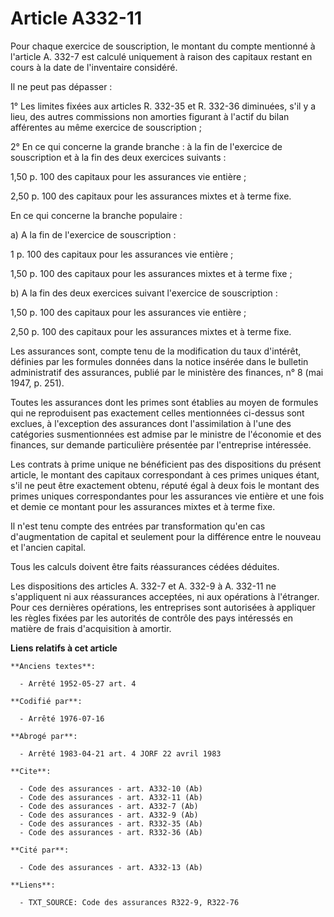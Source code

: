 # Article A332-11

Pour chaque exercice de souscription, le montant du compte mentionné à l'article A. 332-7 est calculé uniquement à raison des
capitaux restant en cours à la date de l'inventaire considéré.

Il ne peut pas dépasser :

1° Les limites fixées aux articles R. 332-35 et R. 332-36 diminuées, s'il y a lieu, des autres commissions non amorties
figurant à l'actif du bilan afférentes au même exercice de souscription ;

2° En ce qui concerne la grande branche : à la fin de l'exercice de souscription et à la fin des deux exercices suivants :

1,50 p. 100 des capitaux pour les assurances vie entière ;

2,50 p. 100 des capitaux pour les assurances mixtes et à terme fixe.

En ce qui concerne la branche populaire :

a) A la fin de l'exercice de souscription :

1 p. 100 des capitaux pour les assurances vie entière ;

1,50 p. 100 des capitaux pour les assurances mixtes et à terme fixe ;

b) A la fin des deux exercices suivant l'exercice de souscription :

1,50 p. 100 des capitaux pour les assurances vie entière ;

2,50 p. 100 des capitaux pour les assurances mixtes et à terme fixe.

Les assurances sont, compte tenu de la modification du taux d'intérêt, définies par les formules données dans la notice
insérée dans le bulletin administratif des assurances, publié par le ministère des finances, n° 8 (mai 1947, p. 251).

Toutes les assurances dont les primes sont établies au moyen de formules qui ne reproduisent pas exactement celles
mentionnées ci-dessus sont exclues, à l'exception des assurances dont l'assimilation à l'une des catégories susmentionnées
est admise par le ministre de l'économie et des finances, sur demande particulière présentée par l'entreprise intéressée.

Les contrats à prime unique ne bénéficient pas des dispositions du présent article, le montant des capitaux correspondant à
ces primes uniques étant, s'il ne peut être exactement obtenu, réputé égal à deux fois le montant des primes uniques
correspondantes pour les assurances vie entière et une fois et demie ce montant pour les assurances mixtes et à terme fixe.

Il n'est tenu compte des entrées par transformation qu'en cas d'augmentation de capital et seulement pour la différence entre
le nouveau et l'ancien capital.

Tous les calculs doivent être faits réassurances cédées déduites.

Les dispositions des articles A. 332-7 et A. 332-9 à A. 332-11 ne s'appliquent ni aux réassurances acceptées, ni aux
opérations à l'étranger. Pour ces dernières opérations, les entreprises sont autorisées à appliquer les règles fixées par les
autorités de contrôle des pays intéressés en matière de frais d'acquisition à amortir.

**Liens relatifs à cet article**

	**Anciens textes**:

	  - Arrêté 1952-05-27 art. 4

	**Codifié par**:

	  - Arrêté 1976-07-16

	**Abrogé par**:

	  - Arrêté 1983-04-21 art. 4 JORF 22 avril 1983

	**Cite**:

	  - Code des assurances - art. A332-10 (Ab)
	  - Code des assurances - art. A332-11 (Ab)
	  - Code des assurances - art. A332-7 (Ab)
	  - Code des assurances - art. A332-9 (Ab)
	  - Code des assurances - art. R332-35 (Ab)
	  - Code des assurances - art. R332-36 (Ab)

	**Cité par**:

	  - Code des assurances - art. A332-13 (Ab)

	**Liens**:

	  - TXT_SOURCE: Code des assurances R322-9, R322-76
